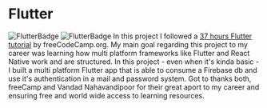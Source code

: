 # Flutter
![FlutterBadge](https://img.shields.io/badge/-Dart-blue) ![FlutterBadge](https://img.shields.io/badge/-Flutter-blue) 
In this project I followed a [37 hours Flutter tutorial](https://www.youtube.com/watch?v=VPvVD8t02U8&t=197s&ab_channel=freeCodeCamp.org) by freeCodeCamp.org. My main goal regarding this project to my career was learning how multi platform frameworks like Flutter and React Native work and are structured.
In this project - even when it's kinda basic - I built a multi platform Flutter app that is able to consume a Firebase db and use it's authentication in a mail and password system. 
Got to thanks both, freeCamp and Vandad Nahavandipoor for their great aport to my career and ensuring free and world wide access to learning resources.

